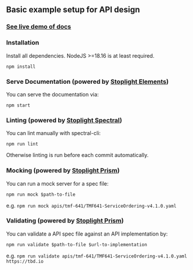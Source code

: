 ## Basic example setup for API design

### [See live demo of docs](https://yannickschuchmann.github.io/basic-api-design-setup/docs/tmf-641)

### Installation

Install all dependencies. NodeJS >=18.16 is at least required.

`npm install`

### Serve Documentation (powered by [Stoplight Elements](https://github.com/stoplightio/elements))

You can serve the documentation via:

`npm start`

### Linting (powered by [Stoplight Spectral](https://github.com/stoplightio/spectral))

You can lint manually with spectral-cli:

`npm run lint`

Otherwise linting is run before each commit automatically.

### Mocking (powered by [Stoplight Prism](https://github.com/stoplightio/prism))

You can run a mock server for a spec file:

`npm run mock $path-to-file`

e.g. `npm run mock apis/tmf-641/TMF641-ServiceOrdering-v4.1.0.yaml`

### Validating (powered by [Stoplight Prism](https://github.com/stoplightio/prism))

You can validate a API spec file against an API implementation by:

`npm run validate $path-to-file $url-to-implementation`

e.g. `npm run validate apis/tmf-641/TMF641-ServiceOrdering-v4.1.0.yaml https://tbd.io`
